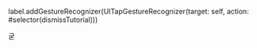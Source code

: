 label.addGestureRecognizer(UITapGestureRecognizer(target: self, action: #selector(dismissTutorial)))

굳

